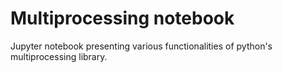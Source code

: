 # Multiprocessing notebook

Jupyter notebook presenting various functionalities of python's multiprocessing library.

